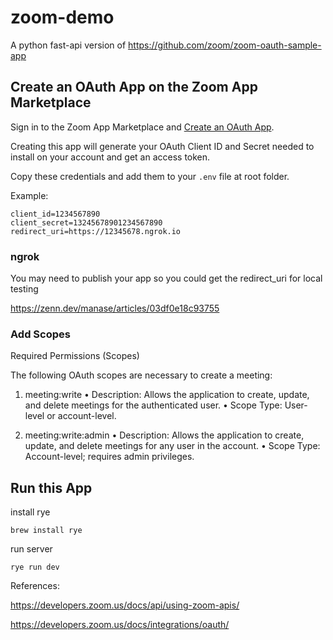 # zoom-demo

A python fast-api version of https://github.com/zoom/zoom-oauth-sample-app

## Create an OAuth App on the Zoom App Marketplace

Sign in to the Zoom App Marketplace and [Create an OAuth App](https://marketplace.zoom.us/develop/create?source=devdocs).

Creating this app will generate your OAuth Client ID and Secret needed to install on your account and get an access token.

Copy these credentials and add them to your `.env` file at root folder.

Example:

```
client_id=1234567890
client_secret=13245678901234567890
redirect_uri=https://12345678.ngrok.io
```

### ngrok

You may need to publish your app so you could get the redirect_uri for local testing

https://zenn.dev/manase/articles/03df0e18c93755

### Add Scopes

Required Permissions (Scopes)

The following OAuth scopes are necessary to create a meeting:

1. meeting:write
   • Description: Allows the application to create, update, and delete meetings for the authenticated user.
   • Scope Type: User-level or account-level.

2. meeting:write:admin
   • Description: Allows the application to create, update, and delete meetings for any user in the account.
   • Scope Type: Account-level; requires admin privileges.

## Run this App

install rye

```
brew install rye
```

run server

```
rye run dev
```

References:

https://developers.zoom.us/docs/api/using-zoom-apis/

https://developers.zoom.us/docs/integrations/oauth/
